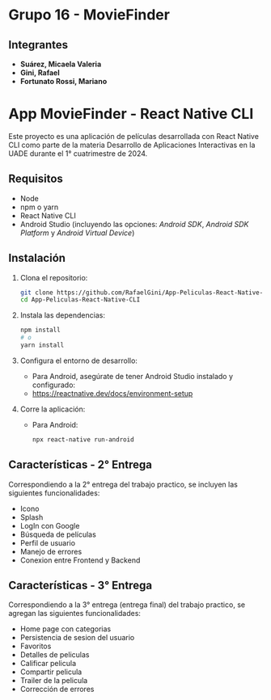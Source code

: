 # Grupo 16 - MovieFinder

## Integrantes

- **Suárez, Micaela Valeria**
- **Gini, Rafael**
- **Fortunato Rossi, Mariano**

# App MovieFinder - React Native CLI

Este proyecto es una aplicación de películas desarrollada con React Native CLI como parte de la materia Desarrollo de Aplicaciones Interactivas en la UADE durante el 1° cuatrimestre de 2024.

## Requisitos

- Node
- npm o yarn
- React Native CLI
- Android Studio (incluyendo las opciones: *Android SDK*, *Android SDK Platform* y *Android Virtual Device*)

## Instalación

1. Clona el repositorio:
    ```sh
    git clone https://github.com/RafaelGini/App-Peliculas-React-Native-CLI.git
    cd App-Peliculas-React-Native-CLI
    ```

2. Instala las dependencias:
    ```sh
    npm install
    # o
    yarn install
    ```

3. Configura el entorno de desarrollo:
    - Para Android, asegúrate de tener Android Studio instalado y configurado:
    - https://reactnative.dev/docs/environment-setup

4. Corre la aplicación:
    - Para Android:
        ```sh
        npx react-native run-android
        ```

## Características - 2° Entrega

Correspondiendo a la 2° entrega del trabajo practico, se incluyen las siguientes funcionalidades:

- Icono
- Splash
- LogIn con Google
- Búsqueda de películas
- Perfil de usuario
- Manejo de errores
- Conexion entre Frontend y Backend


## Características - 3° Entrega

Correspondiendo a la 3° entrega (entrega final) del trabajo practico, se agregan las siguientes funcionalidades:

- Home page con categorias
- Persistencia de sesion del usuario
- Favoritos
- Detalles de peliculas 
- Calificar pelicula
- Compartir pelicula
- Trailer de la pelicula
- Corrección de errores
